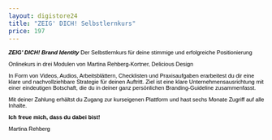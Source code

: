 ```yaml
---
layout: digistore24
title: "ZEIG' DICH! Selbstlernkurs"
price: 197
---
```

<p style="color:#000000;font-family:Verdana, Arial, Helvetica, sans-serif;font-size:11px;"><em><strong>ZEIG&apos; DICH! Brand Identity</strong></em> Der Selbstlernkurs f&#xFC;r deine stimmige und erfolgreiche Positionierung</p>
<p style="color:#000000;font-family:Verdana, Arial, Helvetica, sans-serif;font-size:11px;">Onlinekurs in drei Modulen von Martina Rehberg-Kortner, Delicious Design</p>
<p style="color:#000000;font-family:Verdana, Arial, Helvetica, sans-serif;font-size:11px;">In Form von Videos, Audios, Arbeitsbl&#xE4;ttern, Checklisten und Praxisaufgaben erarbeitest du dir eine klare und nachvollziehbare Strategie f&#xFC;r deinen Auftritt. Ziel ist eine klare&#xA0;Unternehmensausrichtung mit einer eindeutigen Botschaft, die du in deiner ganz pers&#xF6;nlichen Branding-Guideline zusammenfasst.</p>
<p style="color:#000000;font-family:Verdana, Arial, Helvetica, sans-serif;font-size:11px;">Mit deiner Zahlung erh&#xE4;ltst du Zugang zur kurseigenen Plattform und hast sechs Monate Zugriff auf alle Inhalte.</p>
<p style="color:#000000;font-family:Verdana, Arial, Helvetica, sans-serif;font-size:11px;"><strong>Ich freue mich, dass du dabei bist!</strong></p>
<p style="color:#000000;font-family:Verdana, Arial, Helvetica, sans-serif;font-size:11px;">Martina Rehberg</p>